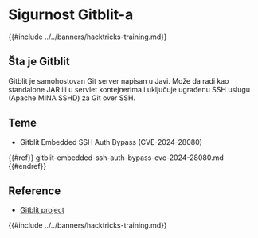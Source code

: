 # Sigurnost Gitblit-a

{{#include ../../banners/hacktricks-training.md}}

## Šta je Gitblit

Gitblit je samohostovan Git server napisan u Javi. Može da radi kao standalone JAR ili u servlet kontejnerima i uključuje ugrađenu SSH uslugu (Apache MINA SSHD) za Git over SSH.

## Teme

- Gitblit Embedded SSH Auth Bypass (CVE-2024-28080)

{{#ref}}
gitblit-embedded-ssh-auth-bypass-cve-2024-28080.md
{{#endref}}

## Reference

- [Gitblit project](https://gitblit.com/)

{{#include ../../banners/hacktricks-training.md}}
